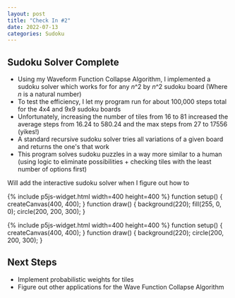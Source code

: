 ```yaml
---
layout: post
title: "Check In #2"
date: 2022-07-13
categories: Sudoku
---
```


## Sudoku Solver Complete

  - Using my Waveform Function Collapse Algorithm, I implemented a sudoku solver which works for for any <i>n</i>^2 by <i>n</i>^2 sudoku board (Where <i>n</i> is a natural number)
  - To test the efficiency, I let my program run for about 100,000 steps total for the 4x4 and 9x9 sudoku boards
  - Unfortunately, increasing the number of tiles from 16 to 81 increased the average steps from 16.24 to 580.24 and the max steps from 27 to 17556 (yikes!)
  - A standard recursive sudoku solver tries all variations of a given board and returns the one's that work
  - This program solves sudoku puzzles in a way more similar to a human (using logic to eliminate possibilities + checking tiles with the least number of options first)

Will add the interactive sudoku solver when I figure out how to

{% include p5js-widget.html width=400 height=400 %} function setup() { createCanvas(400, 400); }
function draw() { background(220);
fill(255, 0, 0); circle(200, 200, 300); } </script>

{% include p5js-widget.html width=400 height=400 %} function setup() { createCanvas(400, 400); }
function draw() { background(220); circle(200, 200, 300); } </script>

## Next Steps
  - Implement probabilistic weights for tiles
  - Figure out other applications for the Wave Function Collapse Algorithm
